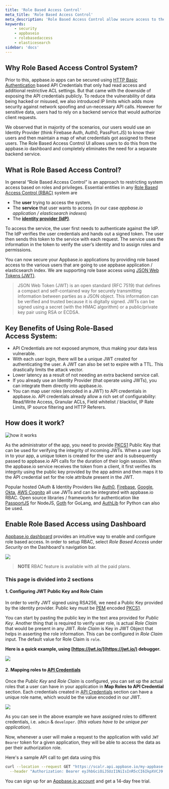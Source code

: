 ```yaml
---
title: 'Role Based Access Control'
meta_title: 'Role Based Access Control'
meta_description: 'Role Based Access Control allow secure access to the appbase.io APIs.'
keywords:
    - security
    - appbaseio
    - rolebasedaccess
    - elasticesearch
sidebar: 'docs'
---
```


## Why Role Based Access Control System?

Prior to this, appbase.io apps can be secured using [HTTP Basic Authentication](https://en.wikipedia.org/wiki/Basic_access_authentication) based API Credentials that only had read access and additional restrictive ACL settings. But that came with the downside of exposing the API credentials publicly. To reduce the vulnerability of data being hacked or misused, we also introduced IP limits which adds more security against network spoofing and un-necessary API calls. However for sensitive data, users had to rely on a backend service that would authorize client requests.

We observed that in majority of the scenarios, our users would use an Identity Provider (think Firebase Auth, Auth0, PassPort.JS) to know their users and then maintain a map of what credentials got assigned to these users. The Role Based Access Control UI allows users to do this from the appbase.io dashboard and completely eliminates the need for a separate backend service.

## What is Role Based Access Control?

In general “Role Based Access Control” is an approach to restricting system access based on roles and privileges. Essential entities in any [Role Based Access Control (RBAC)](https://en.wikipedia.org/wiki/Role-based_access_control) system are

-   The **user** trying to access the system,
-   The **service** that user wants to access (in our case _appbase.io application / elasticsearch indexes_)
-   The **[identity provider (IdP)](https://en.wikipedia.org/wiki/Identity_provider)**.

To access the service, the user first needs to authenticate against the IdP. The IdP verifies the user credentials and hands out a signed token. The user then sends this token to the service with each request. The service uses the information in the token to verify the user’s identity and to assign roles and permissions.

You can now secure your Appbase.io applications by providing role based access to the various users that are going to use appbase application / elasticsearch index. We are supporting role base access using [JSON Web Tokens (JWT)](https://jwt.io/introduction/).

> JSON Web Token (JWT) is an open standard (RFC 7519) that defines a compact and self-contained way for securely transmitting information between parties as a JSON object. This information can be verified and trusted because it is digitally signed. JWTs can be signed using a secret (with the HMAC algorithm) or a public/private key pair using RSA or ECDSA.

## Key Benefits of Using Role-Based Access System:

-   API Credentials are not exposed anymore, thus making your data less vulnerable.
-   With each user login, there will be a unique JWT created for authenticating the user. A JWT can also be set to expire with a TTL. This drastically limits the attack vector.
-   Lower latency as a result of not needing an extra backend service call.
-   If you already use an Identity Provider (that operate using JWTs), you can integrate them directly into appbase.io.
-   You can map user roles (encoded in a JWT) to API credentials in appbase.io. API credentials already allow a rich set of configurability: Read/Write Access, Granular ACLs, Field whitelist / blacklist, IP Rate Limits, IP source filtering and HTTP Referers.

## How does it work?

![how it works](https://i.imgur.com/Imx0wiG.png)

As the administrator of the app, you need to provide [PKCS1](https://en.wikipedia.org/wiki/PKCS_1) Public Key that can be used for verifying the integrity of incoming JWTs. When a user logs in to your app, a unique token is created for the user and is subsequently passed to appbase.io API calls for the duration of their login session. When the appbase.io service receives the token from a client, it first verifies its integrity using the public key provided by the app admin and then maps it to the API credential set for the role attribute present in the JWT.

Popular hosted OAuth & Identity Providers like [Auth0](https://auth0.com/), [Firebase](https://firebase.google.com/docs/auth), [Google](https://developers.google.com/identity/), [Okta](https://www.okta.com/), [AWS Cognito](https://aws.amazon.com/cognito/) all use JWTs and can be integrated with appbase.io RBAC. Open source libraries / frameworks for authentication like [PassportJS](http://www.passportjs.org/docs/oauth/) for NodeJS, [Goth](https://github.com/markbates/goth) for GoLang, and [AuthLib](https://github.com/lepture/authlib/) for Python can also be used.

## Enable Role Based Access using Dashboard

[Appbase.io dashboard](https://dashboard.appbase.io) provides an intuitive way to enable and configure role based access. In order to setup RBAC, select _Role Based Access_ under _Security_ on the Dashboard's navigation bar.

![](https://www.dropbox.com/s/3nh8ssvvmpvnxcl/Screenshot%202020-02-10%2012.49.24.png?raw=1)

> **NOTE** RBAC feature is available with all the paid plans.

### This page is divided into 2 sections

#### 1. Configuring JWT Public Key and Role Claim

In order to verify JWT signed using RSA256, we need a Public Key provided by the identity provider. Public key must be [PEM](https://en.wikipedia.org/wiki/Privacy-Enhanced_Mail) encoded [PKCS1](https://en.wikipedia.org/wiki/PKCS_1).

You can start by pasting the public key in the text area provided for _Public Key_. Another thing that is required to verify user role, is actual _Role Claim_ that would be present in any JWT. _Role Claim_ is Key in JWT Object that helps
in asserting the role information. This can be configured in _Role Claim_ input. The default value for Role Claim is `role`.

**Here is a quick example, using [https://jwt.io/](https://jwt.io/) debugger.**

![](https://www.dropbox.com/s/1adzl857lcqcfkg/Screenshot%202020-02-10%2012.46.43.png?raw=1)

#### 2. Mapping roles to [API Credentials](/docs/security/Credentials)

Once the _Public Key_ and _Role Claim_ is configured, you can set up the actual roles that a user can have in your application in **Map Roles to API Credential** section. Each credentials created in [API Credentials](/docs/security/Credentials) section can have a unique role name, which would be the value encoded in our JWT.

![](https://www.dropbox.com/s/2g4c923eqdqx90w/Screenshot%202020-02-10%2012.50.35.png?raw=1)

As you can see in the above example we have assigned roles to different credentials, i.e. `admin` & `developer`. (_this values have to be unique per application_).

Now, whenever a user will make a request to the application with valid `JWT Bearer` token for a given application, they will be able to access the data as per their authorization role.

Here's a sample API call to get data using this

```bash
curl --location --request GET "https://scalr.api.appbase.io/my-appbase-app" \
  --header "Authorization: Bearer eyJhbGciOiJSUzI1NiIsInR5cCI6IkpXVCJ9.eyJ1c2VybmFtZSI6Impob24iLCJyb2xlIjoiYWRtaW4ifQ.GEbnh5dfbdRXdlkGi5aLFnM7xYuYViPSf0ZnLGaX0ikfo3fT8Rtx7rbpKvR6_eftmB3q0Q_x3n9-JsgbEY1E47p2H_qhMhP5Jd8uB__Dlm1LW5W6qiDsNelVsZLAcqq-CgnGxkgWvWRFfpNEoyZhzLa3TudoPjZWW7m4WOaewpyZwlyGH7oztjbLVwRVCNC5ziA61aZJHVR-C4MhaMxZ-hf1uE022BD9q6aH-mWuVjbMACMOQuqTgIxo5tmphRh_kbuKZEUslUYtB1cEPzgQNU2eRq5BjDI4EoxdTKkLhgYSgMWNnUcZowq8sd4-kKjEB7wrUa6xYIjY04xVO4NvYw"
```

You can sign up for an [Appbase.io account](https://dashboard.appbase.io/signup) and get a 14-day free trial.
